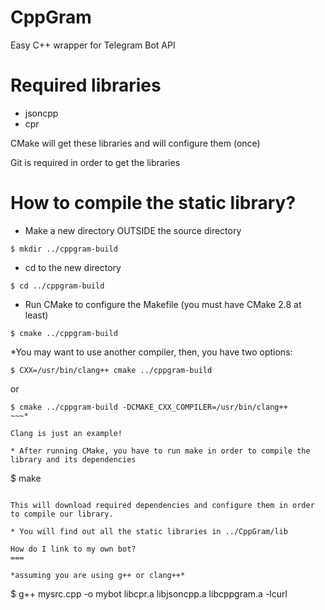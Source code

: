 CppGram
===

Easy C++ wrapper for Telegram Bot API

Required libraries
===
 
 * jsoncpp
 * cpr 

 CMake will get these libraries and will configure them (once)
 
 Git is required in order to get the libraries

How to compile the static library?
===

 * Make a new directory OUTSIDE the source directory
 ~~~
 $ mkdir ../cppgram-build 
 ~~~

 * cd to the new directory 
 ~~~
 $ cd ../cppgram-build
 ~~~

 * Run CMake to configure the Makefile (you must have CMake 2.8 at least)
 ~~~
 $ cmake ../cppgram-build
 ~~~

 *You may want to use another compiler, then, you have two options:

 ~~~
 $ CXX=/usr/bin/clang++ cmake ../cppgram-build
 ~~~

 or
 
 ~~~
 $ cmake ../cppgram-build -DCMAKE_CXX_COMPILER=/usr/bin/clang++
 ~~~*
 
 Clang is just an example!

 * After running CMake, you have to run make in order to compile the library and its dependencies
 ~~~
 $ make 
 ~~~

 This will download required dependencies and configure them in order to compile our library.

 * You will find out all the static libraries in ../CppGram/lib

How do I link to my own bot?
===

 *assuming you are using g++ or clang++*

 ~~~
 $ g++ mysrc.cpp -o mybot libcpr.a libjsoncpp.a libcppgram.a -lcurl
 ~~~

